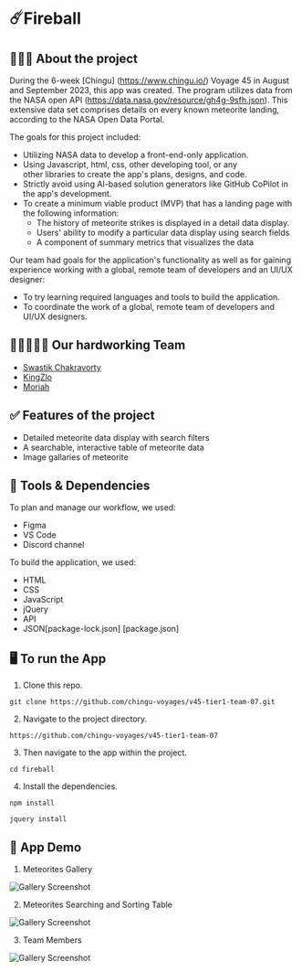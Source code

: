 # ☄️Fireball

## 👩🏻‍💻 About the project

During the 6-week [Chingu] (https://www.chingu.io/) Voyage 45 in August and September 2023, this app was created. The program utilizes data from the NASA open API (https://data.nasa.gov/resource/gh4g-9sfh.json). This extensive data set comprises details on every known meteorite landing, according to the NASA Open Data Portal.

The goals for this project included:

- Utilizing NASA data to develop a front-end-only application.
- Using Javascript, html, css, other developing tool, or any other libraries to create the app's plans, designs, and code.
- Strictly avoid using AI-based solution generators like GitHub CoPilot in the app's development.
- To create a minimum viable product (MVP) that has a landing page with the following information:
  - The history of meteorite strikes is displayed in a detail data display.
  - Users' ability to modify a particular data display using search fields
  - A component of summary metrics that visualizes the data

Our team had goals for the application's functionality as well as for gaining experience working with a global, remote team of developers and an UI/UX designer:

- To try learning required languages and tools to build the application.
- To coordinate the work of a global, remote team of developers and UI/UX designers.

## 🧑🏾‍🤝‍🧑🏼 Our hardworking Team

- [Swastik Chakravorty](https://github.com/swastik-chakravorty)
- [KingZlo](https://github.com/)
- [Moriah](https://github.com/)

## ✅ Features of the project

- Detailed meteorite data display with search filters
- A searchable, interactive table of meteorite data
- Image gallaries of meteorite

## 🔧 Tools & Dependencies

To plan and manage our workflow, we used:

- Figma
- VS Code
- Discord channel

To build the application, we used:

- HTML
- CSS
- JavaScript
- jQuery
- API
- JSON[package-lock.json] [package.json]

## 🖥️ To run the App

1. Clone this repo.

```
git clone https://github.com/chingu-voyages/v45-tier1-team-07.git
```

2. Navigate to the project directory.

```
https://github.com/chingu-voyages/v45-tier1-team-07
```

3. Then navigate to the app within the project.

```
cd fireball
```

4. Install the dependencies.

```
npm install
```

```
jquery install
```

## 👀 App Demo

1. Meteorites Gallery

![Gallery Screenshot](".src/Media/Screenshot-3.png")

2. Meteorites Searching and Sorting Table

![Gallery Screenshot](".src/Media/Screenshot-2.png")

3. Team Members

![Gallery Screenshot](".src/Media/Screenshot-1.png")